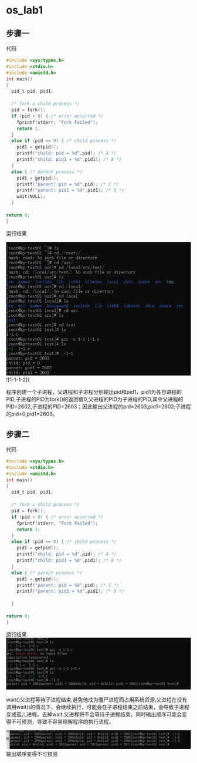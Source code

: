 # os_lab1

## 步骤一

代码

```c
#include <sys/types.h>
#include <stdio.h>
#include <unistd.h>
int main()
{
  pid_t pid, pid1;

  /* fork a child process */
  pid = fork();  
  if (pid < 0) { /* error occurred */
    fprintf(stderr, "Fork Failed");
    return 1;
  }
  else if (pid == 0) { /* child process */
    pid1 = getpid();
    printf("child: pid = %d",pid); /* A */
    printf("child: pid1 = %d",pid1); /* B */
  }
  else { /* parent process */
    pid1 = getpid();
    printf("parent: pid = %d",pid); /* C */
    printf("parent: pid1 = %d",pid1); /* D */
    wait(NULL);
  }

return 0;
}
```

运行结果

![1-1-1-1](https://github.com/YJChina/os_lab1/blob/main/1-1.png?raw=true)
![1-1-1-2](



程序创建一个子进程，父进程和子进程分别输出pid和pid1，pid1为各自进程的PID,子进程的PID为fork()的返回值0,父进程的PID为子进程的PID,其中父进程的PID=2602,子进程的PID=2603；因此输出父进程的pid=2603,pid1=2602;子进程的pid=0,pid1=2603。

## 步骤二

代码

```c
#include <sys/types.h>
#include <stdio.h>
#include <unistd.h>
int main()
{
  pid_t pid, pid1;

  /* fork a child process */
  pid = fork();  
  if (pid < 0) { /* error occurred */
    fprintf(stderr, "Fork Failed");
    return 1;
  }
  else if (pid == 0) { /* child process */
    pid1 = getpid();
    printf("child: pid = %d",pid); /* A */
    printf("child: pid1 = %d",pid1); /* B */
  }
  else { /* parent process */
    pid1 = getpid();
    printf("parent: pid = %d",pid); /* C */
    printf("parent: pid1 = %d",pid1); /* D */
    
  }

return 0;
}
```

运行结果
![1-1-2-1](https://github.com/YJChina/os_lab1/blob/main/1-2.png?raw=true)

wait()父进程等待子进程结束,避免他成为僵尸进程而占用系统资源,父进程在没有调用wait()的情况下，会继续执行，可能会在子进程结束之前结束，会导致子进程变成孤儿进程。去掉wait,父进程将不会等待子进程结束，同时输出顺序可能会变得不可预测，导致不容易理解程序的执行流程。

![1-1-2-2](https://github.com/YJChina/os_lab1/blob/main/1-2-2.png?raw=true)
输出顺序变得不可预测
